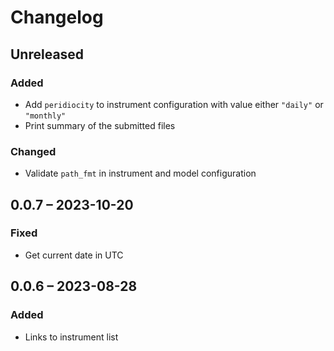 # Changelog
## Unreleased

### Added
- Add `peridiocity` to instrument configuration with value either `"daily"` or `"monthly"`
- Print summary of the submitted files

### Changed
- Validate `path_fmt` in instrument and model configuration

## 0.0.7 – 2023-10-20

### Fixed
- Get current date in UTC

## 0.0.6 – 2023-08-28

### Added
- Links to instrument list
